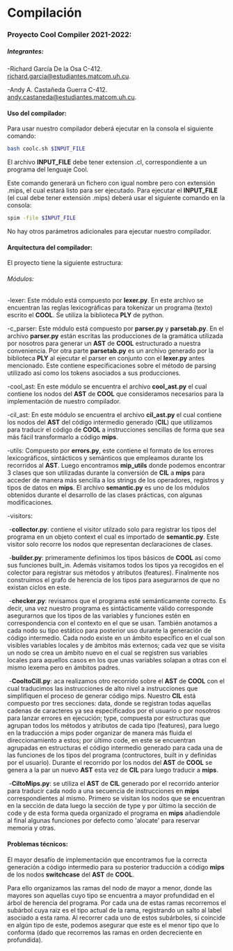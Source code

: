 # Compilación

### Proyecto Cool Compiler 2021-2022:

##### Integrantes:

-Richard García De la Osa C-412. richard.garcia@estudiantes.matcom.uh.cu.

-Andy A. Castañeda Guerra C-412. andy.castaneda@estudiantes.matcom.uh.cu.



#### Uso del compilador:

Para usar nuestro compilador deberá ejecutar en la consola el siguiente comando:

```bash
bash coolc.sh $INPUT_FILE
```

El archivo __INPUT_FILE__ debe tener extension .cl, correspondiente a un programa del lenguaje Cool.

Este comando generará un fichero con igual nombre pero con extensión .mips, el cual estará listo para ser ejecutado. Para ejecutar el __INPUT_FILE__ (el cual debe tener extensión .mips) deberá usar el siguiente comando en la consola:

```bash
spim -file $INPUT_FILE
```

No hay otros parámetros adicionales para ejecutar nuestro compilador. 

#### Arquitectura del compilador:

El proyecto tiene la siguiente estructura:

###### Módulos:

-lexer: Este módulo está compuesto por __lexer.py__. En este archivo se encuentran las reglas lexicográficas para tokenizar un programa (texto) escrito el __COOL__. Se utiliza la biblioteca __PLY__ de python. 

-c_parser: Este módulo está compuesto por __parser.py__ y __parsetab.py__. En el archivo __parser.py__ están escritas las producciones de la gramática utilizada por nosotros para generar un __AST__ de __COOL__ estructurado a nuestra conveniencia. Por otra parte __parsetab.py__ es un archivo generado por la biblioteca __PLY__ al ejecutar el parser en conjunto con el __lexer.py__ antes mencionado. Este contiene especificaciones sobre el método de parsing utilizado así como los tokens asociados a sus producciones.

-cool_ast: En este módulo se encuentra el archivo __cool_ast.py__ el cual contiene los nodos del __AST__ de __COOL__ que consideramos necesarios para la implementación de nuestro compilador.

-cil_ast: En este módulo se encuentra el archivo __cil_ast.py__ el cual contiene los nodos del __AST__ del código intermedio generado (__CIL__) que utilizamos para traducir el código de __COOL__  a instrucciones sencillas de forma que sea más fácil transformarlo a código __mips__.

-utils: Compuesto por __errors.py__, este contiene el formato de los errores lexicográficos, sintácticos y semánticos que empleamos durante los recorridos al __AST__. Luego encontramos __mip_utils__ donde podemos encontrar 3 clases que son utilizadas durante la conversión de __CIL__ a __mips__ para acceder de manera más sencilla a los strings de los operadores, registros y tipos de datos en __mips__. El archivo __semantic.py__  es uno de los módulos obtenidos durante el desarrollo de las clases prácticas, con algunas modificaciones.  

-visitors: 

​	-__collector.py__: contiene el visitor utilzado solo para registrar los tipos del programa en un objeto context el cual es importado de __semantic.py__. Este visitor solo recorre los nodos que representan declaraciones de clases. 

​	-__builder.py__: primeramente definimos los tipos básicos de __COOL__ así como sus funciones built_in. Además visitamos todos los tipos ya recogidos en el colector para registrar sus métodos y atributos (features). Finalmente nos construimos el grafo de herencia de los tipos para asegurarnos de que no existan ciclos en este.

​	-__checker.py__: revisamos que el programa esté semánticamente correcto. Es decir, una vez nuestro programa es sintácticamente válido corresponde asegurarnos que los tipos de las variables y funciones estén en correspondencia con el contexto en el que se usan. También anotamos a cada nodo su tipo estático para posterior uso durante la generación de código intermedio. Cada nodo existe en un ámbito específico en el cual son visibles variables locales y de ámbitos más externos; cada vez que se visita un nodo se crea un ámbito nuevo en el cual se registren sus variables locales para aquellos casos en los que unas variables solapan a otras  con el mismo lexema pero en ámbitos padres.

​	-__CooltoCill.py__: aca realizamos otro recorrido sobre el __AST__ de __COOL__ con el cual traducimos las instrucciones de alto nivel a instrucciones que simplifiquen el proceso de generar código mips. Nuestro __CIL__ está compuesto por tres secciones: data, donde se registran todas aquellas cadenas de caracteres ya sea especificados por el usuario o por nosotros para lanzar errores en ejecución; type, compuesta por estructuras que agrupan todos los métodos y atributos de cada tipo (features), para luego en la traducción a mips poder organizar de manera más fluida el direccionamiento a estos; por último code, en este se encuentran agrupadas en estructuras el código intermedio generado para cada una de las funciones de los tipos del programa (contructores, built in y definidas por el usuario). Durante el recorrido por los nodos del __AST__ de __COOL__ se genera a la par un nuevo __AST__ esta vez de __CIL__ para luego traducir a __mips__.

​	-__CiltoMips.py__: se utiliza el __AST__ de __CIL__ generado por el recorrido anterior para traducir cada nodo a una secuencia de instrucciones en __mips__ correspondientes al mismo. Primero se visitan los nodos que se encuentran en la sección de data luego la sección de type y por último la sección de code y de esta forma queda organizado el programa en __mips__ añadiendole al final algunas funciones por defecto como 'alocate' para reservar memoria y otras. 

#### Problemas técnicos:

El mayor desafío de implementación que encontramos fue la correcta generación a código intermedio para su posterior traducción a código __mips__ de los nodos __switchcase__ del __AST__ de __COOL__. 

Para ello organizamos las ramas del nodo de mayor a menor, donde las mayores son aquellas cuyo tipo se encuentra a mayor profundidad en el árbol de herencia del programa. Por cada una de estas ramas recorremos el subárbol cuya raiz es el tipo actual de la rama, registrando un salto al label asociado a esta rama. Al recorrer cada uno de estos subárboles, si coincide en algún tipo de este, podemos asegurar que este es el menor tipo  que lo conforma (dado que recorremos las ramas en orden decreciente en profundida).



